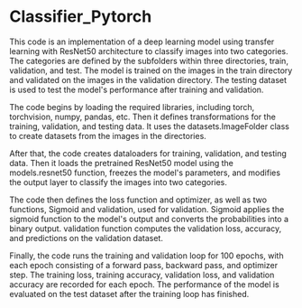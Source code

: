 # Classifier_Pytorch

This code is an implementation of a deep learning model using transfer learning with ResNet50 architecture to classify images into two categories. The categories are defined by the subfolders within three directories, train, validation, and test. The model is trained on the images in the train directory and validated on the images in the validation directory. The testing dataset is used to test the model's performance after training and validation.

The code begins by loading the required libraries, including torch, torchvision, numpy, pandas, etc. Then it defines transformations for the training, validation, and testing data. It uses the datasets.ImageFolder class to create datasets from the images in the directories.

After that, the code creates dataloaders for training, validation, and testing data. Then it loads the pretrained ResNet50 model using the models.resnet50 function, freezes the model's parameters, and modifies the output layer to classify the images into two categories.

The code then defines the loss function and optimizer, as well as two functions, Sigmoid and validation, used for validation. Sigmoid applies the sigmoid function to the model's output and converts the probabilities into a binary output. validation function computes the validation loss, accuracy, and predictions on the validation dataset.

Finally, the code runs the training and validation loop for 100 epochs, with each epoch consisting of a forward pass, backward pass, and optimizer step. The training loss, training accuracy, validation loss, and validation accuracy are recorded for each epoch. The performance of the model is evaluated on the test dataset after the training loop has finished.
